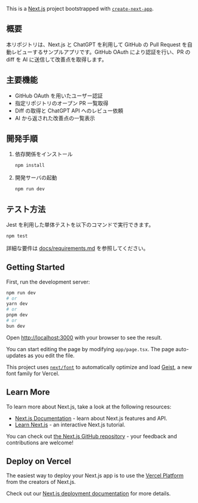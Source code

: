 This is a [Next.js](https://nextjs.org) project bootstrapped with [`create-next-app`](https://nextjs.org/docs/app/api-reference/cli/create-next-app).

## 概要
本リポジトリは、Next.js と ChatGPT を利用して GitHub の Pull Request を自動レビューするサンプルアプリです。GitHub OAuth により認証を行い、PR の diff を AI に送信して改善点を取得します。

## 主要機能
- GitHub OAuth を用いたユーザー認証
- 指定リポジトリのオープン PR 一覧取得
- Diff の取得と ChatGPT API へのレビュー依頼
- AI から返された改善点の一覧表示

## 開発手順
1. 依存関係をインストール
   ```bash
   npm install
   ```
2. 開発サーバの起動
   ```bash
   npm run dev
   ```

## テスト方法
Jest を利用した単体テストを以下のコマンドで実行できます。
```bash
npm test
```

詳細な要件は [docs/requirements.md](docs/requirements.md) を参照してください。

## Getting Started

First, run the development server:

```bash
npm run dev
# or
yarn dev
# or
pnpm dev
# or
bun dev
```

Open [http://localhost:3000](http://localhost:3000) with your browser to see the result.

You can start editing the page by modifying `app/page.tsx`. The page auto-updates as you edit the file.

This project uses [`next/font`](https://nextjs.org/docs/app/building-your-application/optimizing/fonts) to automatically optimize and load [Geist](https://vercel.com/font), a new font family for Vercel.

## Learn More

To learn more about Next.js, take a look at the following resources:

- [Next.js Documentation](https://nextjs.org/docs) - learn about Next.js features and API.
- [Learn Next.js](https://nextjs.org/learn) - an interactive Next.js tutorial.

You can check out [the Next.js GitHub repository](https://github.com/vercel/next.js) - your feedback and contributions are welcome!

## Deploy on Vercel

The easiest way to deploy your Next.js app is to use the [Vercel Platform](https://vercel.com/new?utm_medium=default-template&filter=next.js&utm_source=create-next-app&utm_campaign=create-next-app-readme) from the creators of Next.js.

Check out our [Next.js deployment documentation](https://nextjs.org/docs/app/building-your-application/deploying) for more details.
